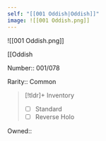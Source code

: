 ```yaml
---
self: "[[001 Oddish|Oddish]]"
image: ![[001 Oddish.png]]
---
```


![[001 Oddish.png]]

[[Oddish

Number:: 001/078

Rarity:: Common

> [!tldr]+ Inventory
> - [ ] Standard
> - [ ] Reverse Holo

Owned:: 

